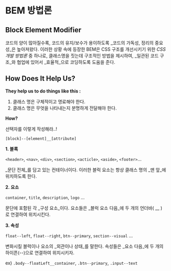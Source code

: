 # BEM 방법론

## Block Element Modifier ##
 코드의 양이 많아질수록, 코드의 유지/보수가 용이하도록 _코드의 가독성, 정리의 중요성_은 높아져왔다. 
 이러한 상황 속에 등장한 BEM은 CSS 구조를 개선시키기 위한 _CSS 개발 방법론_ 중 하나로, 클래스명을 짓는데 구조적인 방법을 제시하여, _일관된 코드 구조_와 협업에 있어서 _효율적_으로 코딩하도록 도움을 준다.

## How Does It Help Us? ##

__They help us to do things like this :__

1. 클래스 명은 구체적이고 명료해야 한다.
2. 클래스 명은 무엇을 나타내는지 분명하게 전달해야 한다.

__How?__

선택자를 이렇게 작성해라..!

``` [block]--[element]__[attribute] ```

__1. 블록__

`<header>`, `<nav>`, `<div>`, `<section>`, `<acticle>`, `<aside>`, `<footer>`...

_문단 전체_를 담고 있는 컨테이너이다. 이러한 블럭 요소는 항상 클래스 명의 _맨 앞_에 위치하도록 한다.


__2. 요소__

`container`, `title`, `description`, `logo` ...

문단에 포함된 각 _구성 요소_이다.
요소들은 _블럭 요소 다음_에 두 개의 언더바( __ ) 로 연결하여 위치시킨다.

__3. 속성__

`float--left`, `float--right`, `btn--primary`, `section--visual` ...

변화시킬 블럭이나 요소의 _외관이나 상태_를 말한다.
속성들은 _요소 다음_에 두 개의 하이픈(--)으로 연결하여 위치시키자.

ex) `.body--floatLeft__container`, `.btn--primary`, `.input--text` 
